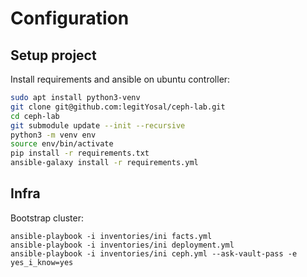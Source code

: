 # Configuration

## Setup project

Install requirements and ansible on ubuntu controller:
```bash
sudo apt install python3-venv
git clone git@github.com:legitYosal/ceph-lab.git
cd ceph-lab
git submodule update --init --recursive
python3 -m venv env
source env/bin/activate
pip install -r requirements.txt
ansible-galaxy install -r requirements.yml
```
## Infra

Bootstrap cluster:  
```
ansible-playbook -i inventories/ini facts.yml
ansible-playbook -i inventories/ini deployment.yml
ansible-playbook -i inventories/ini ceph.yml --ask-vault-pass -e yes_i_know=yes
```
